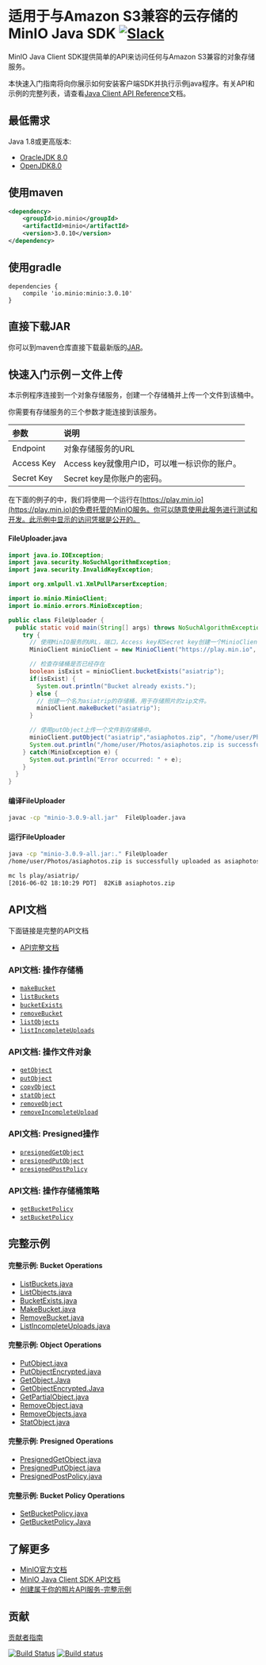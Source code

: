 # 适用于与Amazon S3兼容的云存储的MinIO Java SDK [![Slack](https://slack.min.io/slack?type=svg)](https://slack.min.io)

MinIO Java Client SDK提供简单的API来访问任何与Amazon S3兼容的对象存储服务。

本快速入门指南将向你展示如何安装客户端SDK并执行示例java程序。有关API和示例的完整列表，请查看[Java Client API Reference](https://docs.min.io/docs/java-client-api-reference)文档。

## 最低需求
Java 1.8或更高版本:

* [OracleJDK 8.0](https://www.oracle.com/technetwork/java/javase/downloads/jdk8-downloads-2133151.html)
* [OpenJDK8.0](https://openjdk.java.net/install/)

## 使用maven
```xml
<dependency>
    <groupId>io.minio</groupId>
    <artifactId>minio</artifactId>
    <version>3.0.10</version>
</dependency>
```

## 使用gradle
```
dependencies {
    compile 'io.minio:minio:3.0.10'
}
```

## 直接下载JAR
你可以到maven仓库直接下载最新版的[JAR](https://repo1.maven.org/maven2/io/minio/minio/3.0.10/)。

## 快速入门示例－文件上传
本示例程序连接到一个对象存储服务，创建一个存储桶并上传一个文件到该桶中。

你需要有存储服务的三个参数才能连接到该服务。

| 参数     | 说明 |
| :------- | :------------ |
| Endpoint | 对象存储服务的URL |
| Access Key    | Access key就像用户ID，可以唯一标识你的账户。  |
| Secret Key     | Secret key是你账户的密码。    |


在下面的例子的中，我们将使用一个运行在[https://play.min.io](https://play.min.io)的免费托管的MinIO服务。你可以随意使用此服务进行测试和开发。此示例中显示的访问凭据是公开的。

#### FileUploader.java

```java
import java.io.IOException;
import java.security.NoSuchAlgorithmException;
import java.security.InvalidKeyException;

import org.xmlpull.v1.XmlPullParserException;

import io.minio.MinioClient;
import io.minio.errors.MinioException;

public class FileUploader {
  public static void main(String[] args) throws NoSuchAlgorithmException, IOException, InvalidKeyException, XmlPullParserException {
    try {
      // 使用MinIO服务的URL，端口，Access key和Secret key创建一个MinioClient对象
      MinioClient minioClient = new MinioClient("https://play.min.io", "Q3AM3UQ867SPQQA43P2F", "zuf+tfteSlswRu7BJ86wekitnifILbZam1KYY3TG");

      // 检查存储桶是否已经存在
      boolean isExist = minioClient.bucketExists("asiatrip");
      if(isExist) {
        System.out.println("Bucket already exists.");
      } else {
        // 创建一个名为asiatrip的存储桶，用于存储照片的zip文件。
        minioClient.makeBucket("asiatrip");
      }

      // 使用putObject上传一个文件到存储桶中。
      minioClient.putObject("asiatrip","asiaphotos.zip", "/home/user/Photos/asiaphotos.zip");
      System.out.println("/home/user/Photos/asiaphotos.zip is successfully uploaded as asiaphotos.zip to `asiatrip` bucket.");
    } catch(MinioException e) {
      System.out.println("Error occurred: " + e);
    }
  }
}
```

#### 编译FileUploader
```sh
javac -cp "minio-3.0.9-all.jar"  FileUploader.java
```

#### 运行FileUploader
```sh
java -cp "minio-3.0.9-all.jar:." FileUploader
/home/user/Photos/asiaphotos.zip is successfully uploaded as asiaphotos.zip to `asiatrip` bucket.

mc ls play/asiatrip/
[2016-06-02 18:10:29 PDT]  82KiB asiaphotos.zip
```

## API文档

下面链接是完整的API文档

* [API完整文档](https://docs.min.io/docs/java-client-api-reference)

### API文档: 操作存储桶
* [`makeBucket`](https://docs.min.io/docs/java-client-api-reference#makeBucket)
* [`listBuckets`](https://docs.min.io/docs/java-client-api-reference#listBuckets)
* [`bucketExists`](https://docs.min.io/docs/java-client-api-reference#bucketExists)
* [`removeBucket`](https://docs.min.io/docs/java-client-api-reference#removeBucket)
* [`listObjects`](https://docs.min.io/docs/java-client-api-reference#listObjects)
* [`listIncompleteUploads`](https://docs.min.io/docs/java-client-api-reference#listIncompleteUploads)

### API文档: 操作文件对象
* [`getObject`](https://docs.min.io/docs/java-client-api-reference#getObject)
* [`putObject`](https://docs.min.io/docs/java-client-api-reference#putObject)
* [`copyObject`](https://docs.min.io/docs/java-client-api-reference#copyObject)
* [`statObject`](https://docs.min.io/docs/java-client-api-reference#statObject)
* [`removeObject`](https://docs.min.io/docs/java-client-api-reference#removeObject)
* [`removeIncompleteUpload`](https://docs.min.io/docs/java-client-api-reference#removeIncompleteUpload)

### API文档: Presigned操作
* [`presignedGetObject`](https://docs.min.io/docs/java-client-api-reference#presignedGetObject)
* [`presignedPutObject`](https://docs.min.io/docs/java-client-api-reference#presignedPutObject)
* [`presignedPostPolicy`](https://docs.min.io/docs/java-client-api-reference#presignedPostPolicy)

### API文档: 操作存储桶策略
* [`getBucketPolicy`](https://docs.min.io/docs/java-client-api-reference#getBucketPolicy)
* [`setBucketPolicy`](https://docs.min.io/docs/java-client-api-reference#setBucketPolicy)

## 完整示例

#### 完整示例: Bucket Operations
* [ListBuckets.java](https://github.com/minio/minio-java/tree/master/examples/ListBuckets.java)
* [ListObjects.java](https://github.com/minio/minio-java/tree/master/examples/ListObjects.java)
* [BucketExists.java](https://github.com/minio/minio-java/tree/master/examples/BucketExists.java)
* [MakeBucket.java](https://github.com/minio/minio-java/tree/master/examples/MakeBucket.java)
* [RemoveBucket.java](https://github.com/minio/minio-java/tree/master/examples/RemoveBucket.java)
* [ListIncompleteUploads.java](https://github.com/minio/minio-java/tree/master/examples/ListIncompleteUploads.java)

#### 完整示例: Object Operations
* [PutObject.java](https://github.com/minio/minio-java/tree/master/examples/PutObject.java)
* [PutObjectEncrypted.java](https://github.com/minio/minio-java/tree/master/examples/PutObjectEncrypted.java)
* [GetObject.Java](https://github.com/minio/minio-java/tree/master/examples/GetObject.java)
* [GetObjectEncrypted.Java](https://github.com/minio/minio-java/tree/master/examples/GetObjectEncrypted.java)
* [GetPartialObject.java](https://github.com/minio/minio-java/tree/master/examples/GetPartialObject.java)
* [RemoveObject.java](https://github.com/minio/minio-java/tree/master/examples/RemoveObject.java)
* [RemoveObjects.java](https://github.com/minio/minio-java/tree/master/examples/RemoveObjects.java)
* [StatObject.java](https://github.com/minio/minio-java/tree/master/examples/StatObject.java)

#### 完整示例: Presigned Operations
* [PresignedGetObject.java](https://github.com/minio/minio-java/tree/master/examples/PresignedGetObject.java)
* [PresignedPutObject.java](https://github.com/minio/minio-java/tree/master/examples/PresignedPutObject.java)
* [PresignedPostPolicy.java](https://github.com/minio/minio-java/tree/master/examples/PresignedPostPolicy.java)

#### 完整示例: Bucket Policy Operations
* [SetBucketPolicy.java](https://github.com/minio/minio-java/tree/master/examples/SetBucketPolicy.java)
* [GetBucketPolicy.Java](https://github.com/minio/minio-java/tree/master/examples/GetBucketPolicy.java)

## 了解更多
* [MinIO官方文档](https://docs.min.io)
* [MinIO Java Client SDK API文档](https://docs.min.io/docs/java-client-api-reference)
* [创建属于你的照片API服务-完整示例](https://github.com/minio/minio-java-rest-example)

## 贡献
[贡献者指南](https://github.com/minio/minio-java/blob/master/docs/zh_CN/CONTRIBUTING.md)

[![Build Status](https://travis-ci.org/minio/minio-java.svg)](https://travis-ci.org/minio/minio-java)
[![Build status](https://ci.appveyor.com/api/projects/status/1d05e6nvxcelmrak?svg=true)](https://ci.appveyor.com/project/harshavardhana/minio-java)
